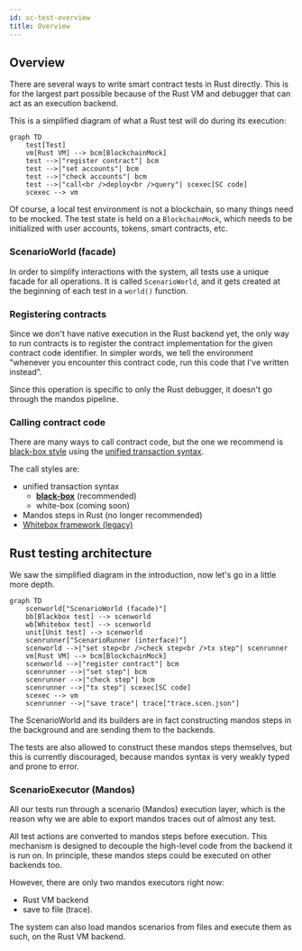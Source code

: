 ```yaml
---
id: sc-test-overview
title: Overview
---
```


[comment]: # "mx-abstract"

## Overview

There are several ways to write smart contract tests in Rust directly. This is for the largest part possible because of the Rust VM and debugger that can act as an execution backend.

This is a simplified diagram of what a Rust test will do during its execution:

```mermaid
graph TD
    test[Test]
    vm[Rust VM] --> bcm[BlockchainMock]
    test -->|"register contract"| bcm
    test -->|"set accounts"| bcm
    test -->|"check accounts"| bcm
    test -->|"call<br />deploy<br />query"| scexec[SC code]
    scexec --> vm
```

Of course, a local test environment is not a blockchain, so many things need to be mocked. The test state is held on a `BlockchainMock`, which needs to be initialized with user accounts, tokens, smart contracts, etc.


[comment]: # "mx-context-auto"

### ScenarioWorld (facade)

In order to simplify interactions with the system, all tests use a unique facade for all operations. It is called `ScenarioWorld`, and it gets created at the beginning of each test in a `world()` function.


[comment]: # "mx-context-auto"

### Registering contracts

Since we don't have native execution in the Rust backend yet, the only way to run contracts is to register the contract implementation for the given contract code identifier. In simpler words, we tell the environment "whenever you encounter this contract code, run this code that I've written instead".

Since this operation is specific to only the Rust debugger, it doesn't go through the mandos pipeline.


[comment]: # "mx-context-auto"

### Calling contract code

There are many ways to call contract code, but the one we recommend is [black-box style](sc-blackbox) using the [unified transaction syntax](/developers/transactions/tx-overview).

The call styles are:
- unified transaction syntax
    - [**black-box**](sc-blackbox) (recommended)
    - white-box (coming soon)
- Mandos steps in Rust (no longer recommended)
- [Whitebox framework (legacy)](whitebox-legacy)


[comment]: # "mx-context-auto"

## Rust testing architecture

We saw the simplified diagram in the introduction, now let's go in a little more depth.

```mermaid
graph TD
    scenworld["ScenarioWorld (facade)"]
    bb[Blackbox test] --> scenworld
    wb[Whitebox test] --> scenworld
    unit[Unit test] --> scenworld
    scenrunner["ScenarioRunner (interface)"]
    scenworld -->|"set step<br />check step<br />tx step"| scenrunner
    vm[Rust VM] --> bcm[BlockchainMock]
    scenworld -->|"register contract"| bcm
    scenrunner -->|"set step"| bcm
    scenrunner -->|"check step"| bcm
    scenrunner -->|"tx step"| scexec[SC code]
    scexec --> vm
    scenrunner -->|"save trace"| trace["trace.scen.json"]
```

The ScenarioWorld and its builders are in fact constructing mandos steps in the background and are sending them to the backends.

The tests are also allowed to construct these mandos steps themselves, but this is currently discouraged, because mandos syntax is very weakly typed and prone to error.


[comment]: # "mx-context-auto"

### ScenarioExecutor (Mandos)

All our tests run through a scenario (Mandos) execution layer, which is the reason why we are able to export mandos traces out of almost any test.

All test actions are converted to mandos steps before execution. This mechanism is designed to decouple the high-level code from the backend it is run on. In principle, these mandos steps could be executed on other backends too.

However, there are only two mandos executors right now:
- Rust VM backend
- save to file (trace).

The system can also load mandos scenarios from files and execute them as such, on the Rust VM backend.

